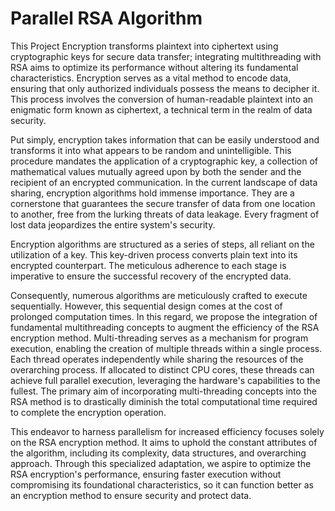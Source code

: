 # Parallel RSA Algorithm
This Project Encryption transforms plaintext into ciphertext using cryptographic keys for secure data transfer; integrating multithreading with RSA aims to optimize its performance without altering its fundamental characteristics.
Encryption serves as a vital method to encode data, ensuring that only authorized individuals possess the means to decipher it. This process involves the conversion of human-readable plaintext into an enigmatic form known as ciphertext, a technical term in the realm of data security.

Put simply, encryption takes information that can be easily understood and transforms it into what appears to be random and unintelligible. This procedure mandates the application of a cryptographic key, a collection of mathematical values mutually agreed upon by both the sender and the recipient of an encrypted communication. In the current landscape of data sharing, encryption algorithms hold immense importance. They are a cornerstone that guarantees the secure transfer of data from one location to another, free from the lurking threats of data leakage. Every fragment of lost data jeopardizes the entire system's security.

Encryption algorithms are structured as a series of steps, all reliant on the utilization of a key. This key-driven process converts plain text into its encrypted counterpart. The meticulous adherence to each stage is imperative to ensure the successful recovery of the encrypted data.

Consequently, numerous algorithms are meticulously crafted to execute sequentially. However, this sequential design comes at the cost of prolonged computation times. In this regard, we propose the integration of fundamental multithreading concepts to augment the efficiency of the RSA encryption method. Multi-threading serves as a mechanism for program execution, enabling the creation of multiple threads within a single process. Each thread operates independently while sharing the resources of the overarching process. If allocated to distinct CPU cores, these threads can achieve full parallel execution, leveraging the hardware's capabilities to the fullest. The primary aim of incorporating multi-threading concepts into the RSA method is to drastically diminish the total computational time required to complete the encryption operation.

This endeavor to harness parallelism for increased efficiency focuses solely on the RSA encryption method. It aims to uphold the constant attributes of the algorithm, including its complexity, data structures, and overarching approach. Through this specialized adaptation, we aspire to optimize the RSA encryption's performance, ensuring faster execution without compromising its foundational characteristics, so it can function better as an encryption method to ensure security and protect data.
